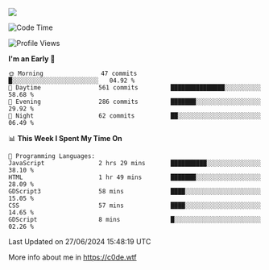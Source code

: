 <a href="https://wakatime.com"><img src="https://wakatime.com/share/@c0dezin/b7f18a7c-ab3a-40b8-8bc7-b1b7bf71f1d6.svg" /></a>

<!--START_SECTION:waka-->
![Code Time](http://img.shields.io/badge/Code%20Time-47%20hrs%208%20mins-blue)

![Profile Views](http://img.shields.io/badge/Profile%20Views-0-blue)

**I'm an Early 🐤** 

```text
🌞 Morning                47 commits          █░░░░░░░░░░░░░░░░░░░░░░░░   04.92 % 
🌆 Daytime                561 commits         ███████████████░░░░░░░░░░   58.68 % 
🌃 Evening                286 commits         ███████░░░░░░░░░░░░░░░░░░   29.92 % 
🌙 Night                  62 commits          ██░░░░░░░░░░░░░░░░░░░░░░░   06.49 % 
```


📊 **This Week I Spent My Time On** 

```text
💬 Programming Languages: 
JavaScript               2 hrs 29 mins       ██████████░░░░░░░░░░░░░░░   38.10 % 
HTML                     1 hr 49 mins        ███████░░░░░░░░░░░░░░░░░░   28.09 % 
GDScript3                58 mins             ████░░░░░░░░░░░░░░░░░░░░░   15.05 % 
CSS                      57 mins             ████░░░░░░░░░░░░░░░░░░░░░   14.65 % 
GDScript                 8 mins              █░░░░░░░░░░░░░░░░░░░░░░░░   02.26 % 
```


 Last Updated on 27/06/2024 15:48:19 UTC
<!--END_SECTION:waka-->

More info about me in https://c0de.wtf
